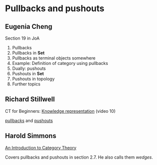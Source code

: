 # Pullbacks and pushouts

## Eugenia Cheng

Section 19 in JoA

1. Pullbacks
2. Pullbacks in **Set**
3. Pullbacks as terminal objects somewhere
4. Example: Definition of category using pullbacks
5. Dually: pushouts
6. Pushouts in **Set**
7. Pushouts in topology
8. Further topics

## Richard Stillwell

CT for Beginners: [Knowledge representation](https://youtu.be/W-AHNn4eGKQ) (video 10)

[pullbacks](https://youtu.be/W-AHNn4eGKQ?t=373) and [pushouts](https://youtu.be/W-AHNn4eGKQ?t=1471)

## Harold Simmons

[An Introduction to Category Theory](https://www.amazon.com/Introduction-Category-Theory-Harold-Simmons/dp/0521283043)

Covers pullbacks and pushouts in section 2.7. He also calls them *wedges*.
